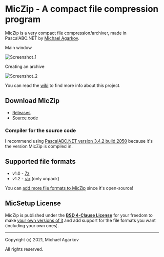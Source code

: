 # MicZip - A compact file compression program

MicZip is a very compact file compression/archiver, made in PascalABC.NET by [Michael Agarkov](https://github.com/MichaelAgarkov).

Main window

![Screenshot_1](https://user-images.githubusercontent.com/81249219/123561810-4dd73780-d7b3-11eb-9341-4548a7869cda.png)

Creating an archive

![Screenshot_2](https://user-images.githubusercontent.com/81249219/123561821-53348200-d7b3-11eb-9b9b-077b8f11810f.png)

You can read the [wiki](https://github.com/MichaelAgarkov/MicZip/wiki) to find more info about this project.

## Download MicZip

- [Releases](https://github.com/MichaelAgarkov/MicZip/releases)
- [Source code](https://github.com/MichaelAgarkov/MicZip)

### Compiler for the source code
I recommend using [PascalABC.NET version 3.4.2 build 2050](https://archive.org/download/pascalabc.net/PascalABCNETWithDotNetSetup.exe) because it's the version MicZip is compiled in.

## Supported file formats
- v1.0 - [7z](https://www.7-zip.org/7z.html)
- v1.2 - [rar](https://www.rarlab.com/rar_file.htm) (only unpack)

You can [add more file formats to MicZip](https://github.com/MichaelAgarkov/MicZip/wiki/Modifying) since it's open-source!

## MicSetup License
MicZip is published under the [**BSD 4-Clause License**](https://github.com/MichaelAgarkov/MicZip/blob/main/License.txt) for your freedom to make [your own versions of it](https://github.com/MichaelAgarkov/MicZip/wiki/Modifying) and add support for the file formats you want (including your own ones).

---
Copyright (c) 2021, Michael Agarkov

All rights reserved.
